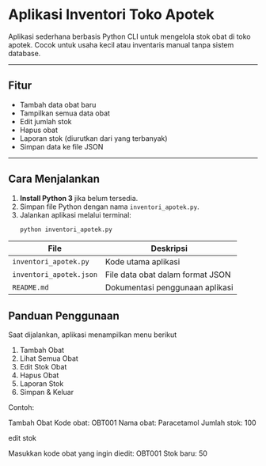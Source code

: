 # Aplikasi Inventori Toko Apotek

Aplikasi sederhana berbasis Python CLI untuk mengelola stok obat di toko apotek. Cocok untuk usaha kecil atau inventaris manual tanpa sistem database.

---

## Fitur

- Tambah data obat baru
- Tampilkan semua data obat
- Edit jumlah stok
- Hapus obat
- Laporan stok (diurutkan dari yang terbanyak)
- Simpan data ke file JSON

---

## Cara Menjalankan

1. **Install Python 3** jika belum tersedia.
2. Simpan file Python dengan nama `inventori_apotek.py`.
3. Jalankan aplikasi melalui terminal:
   ```bash
   python inventori_apotek.py
| File                    | Deskripsi                        |
| ----------------------- | -------------------------------- |
| `inventori_apotek.py`   | Kode utama aplikasi              |
| `inventori_apotek.json` | File data obat dalam format JSON |
| `README.md`             | Dokumentasi penggunaan aplikasi  |

## Panduan Penggunaan 
Saat dijalankan, aplikasi menampilkan menu berikut
1. Tambah Obat
2. Lihat Semua Obat
3. Edit Stok Obat
4. Hapus Obat
5. Laporan Stok
6. Simpan & Keluar

Contoh:

Tambah Obat
Kode obat: OBT001
Nama obat: Paracetamol
Jumlah stok: 100

edit stok

Masukkan kode obat yang ingin diedit: OBT001
Stok baru: 50



